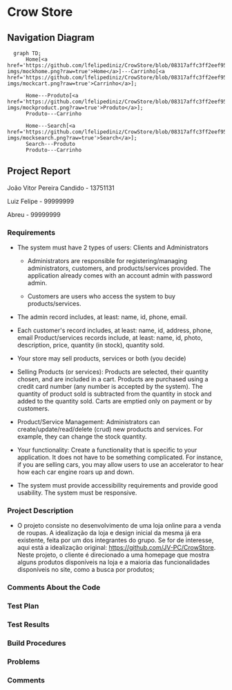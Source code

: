 # Crow Store


## Navigation Diagram

```mermaid
  graph TD;
      Home[<a href='https://github.com/lfelipediniz/CrowStore/blob/08317affc3ff2eef954d9de8bf898a5c1f85b319/mockup-imgs/mockhome.png?raw=true'>Home</a>]---Carrinho[<a href='https://github.com/lfelipediniz/CrowStore/blob/08317affc3ff2eef954d9de8bf898a5c1f85b319/mockup-imgs/mockcart.png?raw=true'>Carrinho</a>];
      
      Home---Produto[<a href='https://github.com/lfelipediniz/CrowStore/blob/08317affc3ff2eef954d9de8bf898a5c1f85b319/mockup-imgs/mockproduct.png?raw=true'>Produto</a>];
      Produto---Carrinho
      
      Home---Search[<a href='https://github.com/lfelipediniz/CrowStore/blob/08317affc3ff2eef954d9de8bf898a5c1f85b319/mockup-imgs/mocksearch.png?raw=true'>Search</a>];
      Search---Produto
      Produto---Carrinho
```

## Project Report

João Vitor Pereira Candido - 13751131

Luiz Felipe - 99999999

Abreu - 99999999


### Requirements

- The system must have 2 types of users: Clients and Administrators
    - Administrators are responsible for registering/managing administrators, customers, and products/services provided. The application already comes with an account admin with password admin.

    - Customers are users who access the system to buy products/services.
  
- The admin record includes, at least: name, id, phone, email.

- Each customer's record includes, at least: name, id, address, phone, email
Product/services records include, at least: name, id, photo, description, price, quantity (in stock), quantity sold.

- Your store may sell products, services or both (you decide)

- Selling Products (or services): Products are selected, their quantity chosen, and are included in a cart. Products are purchased using a credit card number (any number is accepted by the system). The quantity of product sold is subtracted from the quantity in stock and added to the quantity sold. Carts are emptied only on payment or by customers.

- Product/Service Management: Administrators can create/update/read/delete (crud) new products and services. For example, they can change the stock quantity.

- Your functionality: Create a functionality that is specific to your application. It does not have to be something complicated. For instance, if you are selling cars, you may allow users to use an accelerator to hear how each car engine roars up and down.

- The system must provide accessibility requirements and provide good usability. The system must be responsive.

### Project Description

- O projeto consiste no desenvolvimento de uma loja online para a venda de roupas.
A idealização da loja e design inicial da mesma já era existente, feita por um dos integrantes do grupo. Se for de interesse, aqui está a idealização original: https://github.com/JV-PC/CrowStore.
Neste projeto, o cliente é direcionado a uma homepage que mostra alguns produtos disponíveis na loja e a maioria das funcionalidades disponíveis no site, como a busca por produtos;

### Comments About the Code

### Test Plan

### Test Results

### Build Procedures

### Problems

### Comments
